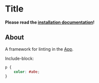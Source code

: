  
# Title #

**Please read the [installation documentation](http://app.readthedocs.org)!**

## About
A framework for linting in the [App](http://app.com/).

Include-block:

```css
p {
	color: #a0e;
}
```
